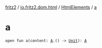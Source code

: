[fritz2](../../index.md) / [io.fritz2.dom.html](../index.md) / [HtmlElements](index.md) / [a](./a.md)

# a

`open fun a(content: `[`A`](../-a/index.md)`.() -> `[`Unit`](https://kotlinlang.org/api/latest/jvm/stdlib/kotlin/-unit/index.html)`): `[`A`](../-a/index.md)